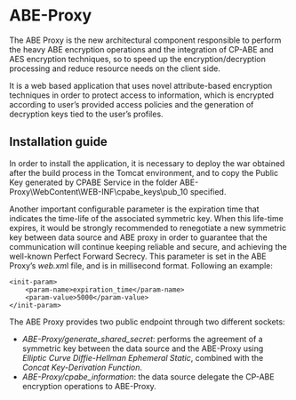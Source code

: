 # ABE-Proxy
The ABE Proxy is the new architectural component responsible to perform the heavy ABE encryption operations and the integration of CP-ABE and AES encryption techniques, so to speed up the encryption/decryption processing and reduce resource needs on the client side.

It is a web based application that uses novel attribute-based encryption techniques in order to protect access to information, which is encrypted according to user’s provided access policies and the generation of decryption keys tied to the user’s profiles.

## Installation guide
In order to install the application, it is necessary to deploy the war obtained after the build process in the Tomcat environment, and to copy the Public Key generated by CPABE Service in the folder ABE-Proxy\WebContent\WEB-INF\cpabe_keys\pub_10 specified.

Another important configurable parameter is the expiration time that indicates the time-life of the associated symmetric key. When this life-time expires, it would be strongly recommended to renegotiate a new symmetric key between data source and ABE proxy in order to guarantee that the communication will continue keeping reliable and secure, and achieving the well-known Perfect Forward Secrecy. This parameter is set in the ABE Proxy’s *web.xm*l file, and is in millisecond format. Following an example:
	
	<init-param>
		<param-name>expiration_time</param-name>
		<param-value>5000</param-value>
	</init-param>

The ABE Proxy provides two public endpoint through two different sockets:

 - *ABE-Proxy/generate_shared_secret*: performs the agreement of a symmetric key between the data source and the ABE-Proxy using *Elliptic Curve Diffie-Hellman Ephemeral Static*, combined with the *Concat Key-Derivation Function*.
 - *ABE-Proxy/cpabe_information*: the data source delegate the CP-ABE encryption operations to ABE-Proxy.
